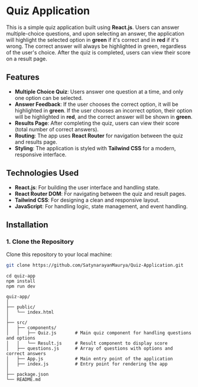 # Quiz Application

This is a simple quiz application built using **React.js**. Users can answer multiple-choice questions, and upon selecting an answer, the application will highlight the selected option in **green** if it's correct and in **red** if it's wrong. The correct answer will always be highlighted in green, regardless of the user's choice. After the quiz is completed, users can view their score on a result page.

## Features

- **Multiple Choice Quiz**: Users answer one question at a time, and only one option can be selected.
- **Answer Feedback**: If the user chooses the correct option, it will be highlighted in **green**. If the user chooses an incorrect option, their option will be highlighted in **red**, and the correct answer will be shown in **green**.
- **Results Page**: After completing the quiz, users can view their score (total number of correct answers).
- **Routing**: The app uses **React Router** for navigation between the quiz and results page.
- **Styling**: The application is styled with **Tailwind CSS** for a modern, responsive interface.

## Technologies Used

- **React.js**: For building the user interface and handling state.
- **React Router DOM**: For navigating between the quiz and result pages.
- **Tailwind CSS**: For designing a clean and responsive layout.
- **JavaScript**: For handling logic, state management, and event handling.

## Installation

### 1. Clone the Repository

Clone this repository to your local machine:

```bash
git clone https://github.com/SatynarayanMaurya/Quiz-Application.git
```
```
cd quiz-app
npm install
npm run dev
```
```
quiz-app/
│
├── public/
│   └── index.html
│
├── src/
│   ├── components/
│   │   ├── Quiz.js       # Main quiz component for handling questions and options
│   │   └── Result.js     # Result component to display score
│   ├── questions.js      # Array of questions with options and correct answers
│   ├── App.js            # Main entry point of the application
│   ├── index.js          # Entry point for rendering the app
│
├── package.json
└── README.md
```


